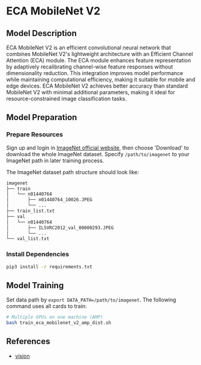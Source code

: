 # ECA MobileNet V2

## Model Description

ECA MobileNet V2 is an efficient convolutional neural network that combines MobileNet V2's lightweight architecture with
an Efficient Channel Attention (ECA) module. The ECA module enhances feature representation by adaptively recalibrating
channel-wise feature responses without dimensionality reduction. This integration improves model performance while
maintaining computational efficiency, making it suitable for mobile and edge devices. ECA MobileNet V2 achieves better
accuracy than standard MobileNet V2 with minimal additional parameters, making it ideal for resource-constrained image
classification tasks.

## Model Preparation

### Prepare Resources

Sign up and login in [ImageNet official website](https://www.image-net.org/index.php), then choose 'Download' to
download the whole ImageNet dataset. Specify `/path/to/imagenet` to your ImageNet path in later training process.

The ImageNet dataset path structure should look like:

```bash
imagenet
├── train
│   └── n01440764
│       ├── n01440764_10026.JPEG
│       └── ...
├── train_list.txt
├── val
│   └── n01440764
│       ├── ILSVRC2012_val_00000293.JPEG
│       └── ...
└── val_list.txt
```

### Install Dependencies

```bash
pip3 install -r requirements.txt
```

## Model Training

Set data path by `export DATA_PATH=/path/to/imagenet`. The following command uses all cards to train:

```bash
# Multiple GPUs on one machine (AMP)
bash train_eca_mobilenet_v2_amp_dist.sh
```

## References

- [vision](https://github.com/pytorch/vision/tree/main/references/classification)
